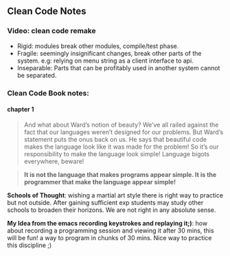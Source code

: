 ## Clean Code Notes

### Video: clean code remake

- Rigid: modules break other modules, compile/test phase.
- Fragile: seemingly insignificant changes, break other parts of the system. e.g: relying on menu string as a client interface to api.
- Inseparable: Parts that can be profitably used in another system cannot be separated.

### Clean Code Book notes:


#### chapter 1

> And what about Ward’s notion of beauty? We’ve all railed against the fact that our languages weren’t designed for our problems. But Ward’s statement puts the onus back on us. He says that beautiful code makes the language look like it was made for the problem! So it’s our responsibility to make the language look simple! Language bigots everywhere, beware! 

> **It is not the language that makes programs appear simple. It is the programmer that make the language appear simple!**


**Schools of Thought**: wishing a martial art style there is right way to practice but not outside. After gaining sufficient exp students may study other schools to broaden their horizons. We are not right in any absolute sense.

**My Idea from the emacs recording keystrokes and replaying it;)**: how about recording a programming session and viewing it after 30 mins, this will be fun! a way to program in chunks of 30 mins. Nice way to practice this discipline ;)


